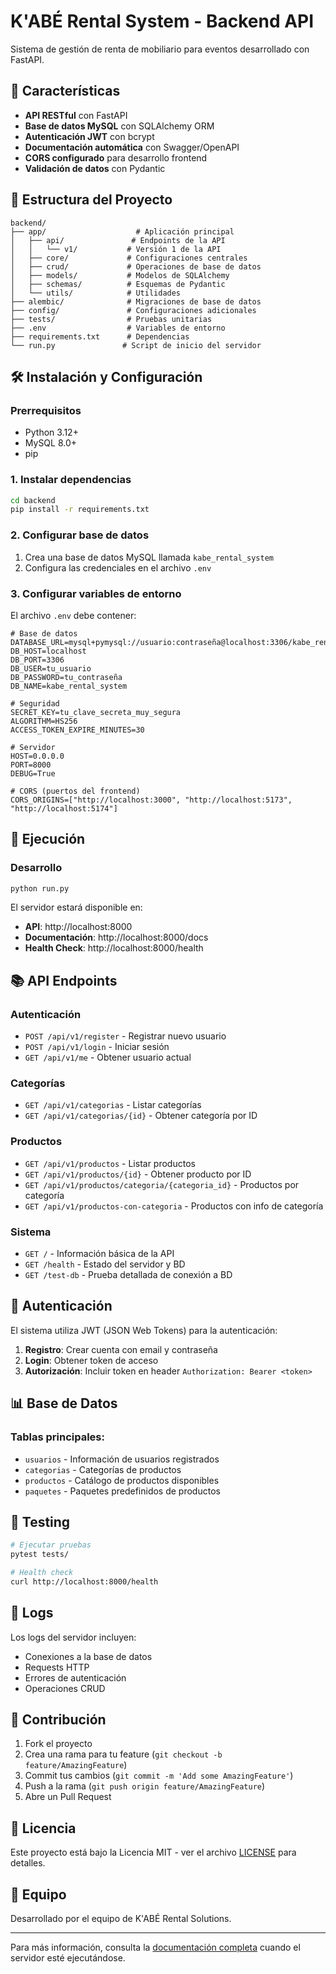 # K'ABÉ Rental System - Backend API

Sistema de gestión de renta de mobiliario para eventos desarrollado con FastAPI.

## 🚀 Características

- **API RESTful** con FastAPI
- **Base de datos MySQL** con SQLAlchemy ORM
- **Autenticación JWT** con bcrypt
- **Documentación automática** con Swagger/OpenAPI
- **CORS configurado** para desarrollo frontend
- **Validación de datos** con Pydantic

## 📁 Estructura del Proyecto

```
backend/
├── app/                    # Aplicación principal
│   ├── api/               # Endpoints de la API
│   │   └── v1/           # Versión 1 de la API
│   ├── core/             # Configuraciones centrales
│   ├── crud/             # Operaciones de base de datos
│   ├── models/           # Modelos de SQLAlchemy
│   ├── schemas/          # Esquemas de Pydantic
│   └── utils/            # Utilidades
├── alembic/              # Migraciones de base de datos
├── config/               # Configuraciones adicionales
├── tests/                # Pruebas unitarias
├── .env                  # Variables de entorno
├── requirements.txt      # Dependencias
└── run.py               # Script de inicio del servidor
```

## 🛠️ Instalación y Configuración

### Prerrequisitos
- Python 3.12+
- MySQL 8.0+
- pip

### 1. Instalar dependencias
```bash
cd backend
pip install -r requirements.txt
```

### 2. Configurar base de datos
1. Crea una base de datos MySQL llamada `kabe_rental_system`
2. Configura las credenciales en el archivo `.env`

### 3. Configurar variables de entorno
El archivo `.env` debe contener:
```env
# Base de datos
DATABASE_URL=mysql+pymysql://usuario:contraseña@localhost:3306/kabe_rental_system
DB_HOST=localhost
DB_PORT=3306
DB_USER=tu_usuario
DB_PASSWORD=tu_contraseña
DB_NAME=kabe_rental_system

# Seguridad
SECRET_KEY=tu_clave_secreta_muy_segura
ALGORITHM=HS256
ACCESS_TOKEN_EXPIRE_MINUTES=30

# Servidor
HOST=0.0.0.0
PORT=8000
DEBUG=True

# CORS (puertos del frontend)
CORS_ORIGINS=["http://localhost:3000", "http://localhost:5173", "http://localhost:5174"]
```

## 🚀 Ejecución

### Desarrollo
```bash
python run.py
```

El servidor estará disponible en:
- **API**: http://localhost:8000
- **Documentación**: http://localhost:8000/docs
- **Health Check**: http://localhost:8000/health

## 📚 API Endpoints

### Autenticación
- `POST /api/v1/register` - Registrar nuevo usuario
- `POST /api/v1/login` - Iniciar sesión
- `GET /api/v1/me` - Obtener usuario actual

### Categorías
- `GET /api/v1/categorias` - Listar categorías
- `GET /api/v1/categorias/{id}` - Obtener categoría por ID

### Productos
- `GET /api/v1/productos` - Listar productos
- `GET /api/v1/productos/{id}` - Obtener producto por ID
- `GET /api/v1/productos/categoria/{categoria_id}` - Productos por categoría
- `GET /api/v1/productos-con-categoria` - Productos con info de categoría

### Sistema
- `GET /` - Información básica de la API
- `GET /health` - Estado del servidor y BD
- `GET /test-db` - Prueba detallada de conexión a BD

## 🔐 Autenticación

El sistema utiliza JWT (JSON Web Tokens) para la autenticación:

1. **Registro**: Crear cuenta con email y contraseña
2. **Login**: Obtener token de acceso
3. **Autorización**: Incluir token en header `Authorization: Bearer <token>`

## 📊 Base de Datos

### Tablas principales:
- `usuarios` - Información de usuarios registrados
- `categorias` - Categorías de productos
- `productos` - Catálogo de productos disponibles
- `paquetes` - Paquetes predefinidos de productos

## 🧪 Testing

```bash
# Ejecutar pruebas
pytest tests/

# Health check
curl http://localhost:8000/health
```

## 📝 Logs

Los logs del servidor incluyen:
- Conexiones a la base de datos
- Requests HTTP
- Errores de autenticación
- Operaciones CRUD

## 🤝 Contribución

1. Fork el proyecto
2. Crea una rama para tu feature (`git checkout -b feature/AmazingFeature`)
3. Commit tus cambios (`git commit -m 'Add some AmazingFeature'`)
4. Push a la rama (`git push origin feature/AmazingFeature`)
5. Abre un Pull Request

## 📄 Licencia

Este proyecto está bajo la Licencia MIT - ver el archivo [LICENSE](LICENSE) para detalles.

## 👥 Equipo

Desarrollado por el equipo de K'ABÉ Rental Solutions.

---

Para más información, consulta la [documentación completa](http://localhost:8000/docs) cuando el servidor esté ejecutándose.